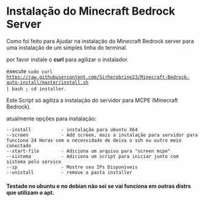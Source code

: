# Instalação do Minecraft Bedrock Server

Como foi feito para Ajudar na instalação do Minecraft Bedrock server para uma instalação de um simples linha do terminal.

por favor instale o **curl** para agilizar o instalador.

execute <code>sudo curl https://raw.githubusercontent.com/Sirherobrine23/Minecraft-Bedrock-auto-install/master/install.sh | bash ; cd installer</code>.

Este Script só agiliza a instalação do servidor para MCPE (Minecraft Bedrock).

atualmente opções para instalação:

    --install           - instalação para ubuntu X64
    --screen            - Add screen, mais a instalação para servidor para funciona 24 Horas sem a necessidade de deixa o ssh ou outro meio conectado
    --start-file        - Adiciona um arquivo para "screen mcpe"
    --sistema           - Adiciona um script para iniciar junto com sistema pelo service
    --ip                - Mostre seu IPs Disponiveis
    --unistall          - remove a pasta installer
#### Testado no ubuntu e no debian não sei se vai funciona em outras distrs que utilizam o apt.
